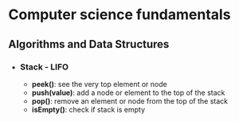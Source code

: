 # Computer science fundamentals

## Algorithms and Data Structures

- ### Stack - LIFO
  - **peek()**: see the very top element or node
  - **push(value)**: add a node or element to the top of the stack
  - **pop()**: remove an element or node from the top of the stack
  - **isEmpty()**: check if stack is empty
